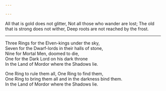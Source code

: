 ```yaml
---

---
```


All that is gold does not glitter,
Not all those who wander are lost;
The old that is strong does not wither,
Deep roots are not reached by the frost.

---

Three Rings for the Elven-kings under the sky,  
Seven for the Dwarf-lords in their halls of stone,  
Nine for Mortal Men, doomed to die,  
One for the Dark Lord on his dark throne  
In the Land of Mordor where the Shadows lie.  
  
One Ring to rule them all, One Ring to find them,  
One Ring to bring them all and in the darkness bind them.  
In the Land of Mordor where the Shadows lie.  
